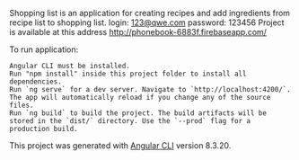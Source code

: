 Shopping list is an application for creating recipes and add ingredients from recipe list to shopping list. login: 123@qwe.com password: 123456
Project is available at this address http://phonebook-6883f.firebaseapp.com/

To run application:

    Angular CLI must be installed.
    Run "npm install" inside this project folder to install all dependencies.
    Run `ng serve` for a dev server. Navigate to `http://localhost:4200/`. The app will automatically reload if you change any of the source files.
    Run `ng build` to build the project. The build artifacts will be stored in the `dist/` directory. Use the `--prod` flag for a production build.

This project was generated with [Angular CLI](https://github.com/angular/angular-cli) version 8.3.20.

